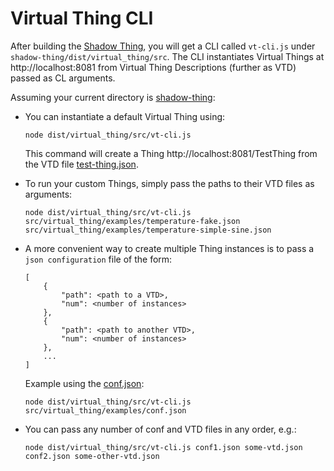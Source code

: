 # Virtual Thing CLI
After building the [Shadow Thing][shadow-thing], you will get a CLI called `vt-cli.js` under `shadow-thing/dist/virtual_thing/src`. The CLI instantiates Virtual Things at http://localhost:8081 from Virtual Thing Descriptions (further as VTD) passed as CL arguments.  


Assuming your current directory is [shadow-thing][shadow-thing]:

- You can instantiate a default Virtual Thing using:

    ```
    node dist/virtual_thing/src/vt-cli.js 
    ```
    This command will create a Thing http://localhost:8081/TestThing from the VTD file [test-thing.json][test-thing].

- To run your custom Things, simply pass the paths to their VTD files as arguments:

    ```
    node dist/virtual_thing/src/vt-cli.js src/virtual_thing/examples/temperature-fake.json src/virtual_thing/examples/temperature-simple-sine.json
    ```

- A more convenient way to create multiple Thing instances is to pass a `json configuration` file of the form:

    ```
    [
        {
            "path": <path to a VTD>,
            "num": <number of instances>
        },
        {
            "path": <path to another VTD>,
            "num": <number of instances>
        },
        ...
    ]
    ```
    Example using the [conf.json][conf]:  
    
    ```
    node dist/virtual_thing/src/vt-cli.js src/virtual_thing/examples/conf.json
    ```    

- You can pass any number of conf and VTD files in any order, e.g.:

    ```
    node dist/virtual_thing/src/vt-cli.js conf1.json some-vtd.json conf2.json some-other-vtd.json
    ```


[shadow-thing]: /../../../
[test-thing]: ../../../src/virtual_thing/examples/test-thing.json
[conf]: ../../../src/virtual_thing/examples/conf.json